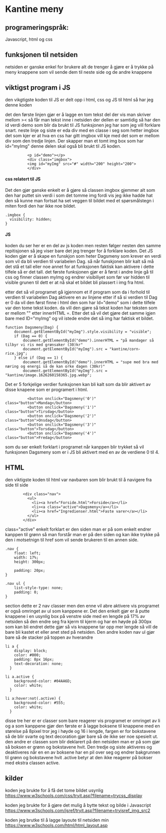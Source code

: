 # Kantine meny

## programeringspråk:
Javascript, html og css

## funksjonen til netsiden
netsiden er ganske enkel for brukere alt de trenger å gjøre er å trykke på meny knappene som vil sende dem til neste side og de andre knappene

## viktigst program i JS
den vikgtigste koden til JS er delt opp i html, css og JS til html så har jeg denne koden

det den første linjen gjør er å lagge en tom tekst del der vis man skriver mellom >< så får man tekst inne i netsiden der dellen er samtidig så har den id verdi demo som blir da brukt til JS funksjonen jeg har som jeg vill forklare snart.
neste linje og siste er eda div med en classe i seg som hetter imgbox det som kjer er at hva en css har gitt imgbox vill kje med det som er mellom div som den tredje linjen. Der skapper man et tomt img box som har id="myImg" denne delen skal også bli brukt til JS koden.

```
          <p id="demo"></p>
          <div class="imgbox">
          <img id="myImg" src="#" width="200" height="200">
          </div>
```

#### css relatert til JS
Det den gjør ganske enkelt er å gjøre så classen imgbox gjemmer alt som den har puttet sin verdi i som det tomme img fordi vis jeg ikke hadde hat den så kunne man fortsat ha set veggen til bildet med et spørsmålstegn i miten fordi den har ikke noe bildet.
```
.imgbox {
  visibility: hidden;
}
```

#### JS
koden du ser her er en del av js koden men resten følger nesten den samme repitisjonen så jeg viser bare det jeg trenger for å forklare koden.
Det JS koden gjør er å skape en funskjon som heter Dagsmeny som krever en verdi som vil da bli verdien til variabelen Dag. så når funskjonen blir kalt så må det stå et tall eller noe annet for at funksjonen faktisk kan aktivere i dette tilfele så er det tall.
det første funksjonen gjør er å først i andre linje gå til css og finner classen myImg og endrer visibiliyet som før var hidden til visible grunen til dett er at nå skal et bildet bli plassert i img fra html.

etter det så vil programet gå igjennom et if program som da i forhold til verdien til variabelen Dag aktivere en av linjene etter if så si verdien til Dag er 0 da vil den først finne i html den som har Id="demo" som i dette tilfele var den tome tekst koden. da vill den gjøre så tekst koden har teksten som er mellom "" etter innerHTML =.
Etter det så vil det gjøre det samme igjen bare med ID="myImg" og vil istede endre det så img har faktisk et bildet.

```
function Dagsmeny(Dag) {
    document.getElementById("myImg").style.visibility = "visible";
    if (Dag == 0) {
        document.getElementById("demo").innerHTML = "på mandager så tilbyr vi ris med grønsaker (30)kr"
        document.getElementById("myImg").src = "kantine/corn-rice.jpg";
    } else if (Dag == 1) {
        document.getElementById("demo").innerHTML = "supe med bra med næring og energi så de kan orke dagen (30kr)"
        document.getElementById("myImg").src = "kantine/image.1626260158365.jpg.webp";
```
Det er 5 forkjelige verdier funksjonen kan bli kalt som da blir aktivert av disse knapene som er programert i html.
```         
          <button onclick="Dagsmeny('0')" class="button">Mandag</button>
          <button onclick="Dagsmeny('1')" class="button">Tirsdag</button>
          <button onclick="Dagsmeny('2')" class="button">Onsdag</button>
          <button onclick="Dagsmeny('3')" class="button">Torsdag</button>
          <button onclick="Dagsmeny('4')" class="button">Fredag</button>
```
som du ser enkelt forklart i programet når kanppen blir trykket så vil funksjonen Dagsmeny som er i JS bli aktivert med en av de verdiene 0 til 4.

## HTML
den viktigste koden til html var navbaren som blir brukt til å navigere fra side til side
```
        <div class="nav">
          <ul>
            <li><a href="Forside.html">Forside</a></li>
            <li><a class="active">Dagsmeny</a></li>
            <li><a href="Ingredienser.html">Faste varer</a></li>
          </ul>
        </div>
```
class="active" enkelt forklart er den siden man er på som enkelt endrer kanppen til grønn så man forstår man er på den siden og kan ikke trykke på den i motsetnign til href som vil sende brukeren til en annen side.

```
.nav {
    float: left;
    width: 17%;
    height: 300px;
 
    padding: 20px;
}
  
.nav ul {
    list-style-type: none;
    padding: 0;
}
```
section dette er 2 nav classer men den enne vil abre aktivere vis programet er også omringet av ul som kanppene er. Det den enkelt gjør er å putte knappene i en usynlig box på venstre side med en lengde på 17% av netsiden så den endre seg fra kjerm til kjerm og har en høyde på 300px som kan bli endret dette gjør så vis knappene tar opp mer lengde så vill de bare bli kastet et eller anet sted på netsiden.
Den andre koden nav ul gjør bare så de stacker på toppen av hverandre
```
li a {
    display: block;
    color: #000;
    padding: 8px 16px;
    text-decoration: none;
  }
  
li a.active {
    background-color: #04AA6D;
    color: white;
  }
  
li a:hover:not(.active) {
    background-color: #555;
    color: white;
  }
```
disse tre her er er classer som bare reagerer vis programet er omringet av li og a som kanppene gjør den første er å lagge boksene til knappene med en størelse på 8pixel tror jeg i høyde og 16 i lengde, fargen er for bokstavene så de blir svarte og text decoration gjør bare så de ikke ser noe spesielt ut.
den andre er classen som blir deklarert på den netsiden man er på som gjør så boksen er grønn og bokstavene hvit.
Den tredje og siste aktiveres og deaktiveres når en en av boksene har en pil over seg og endrer bakgrunnen til grønn og bokstavene hvit .active betyr at den ikke reagerer på bokser med ekstra classen active.

## kilder
koden jeg brukte for å få det tome bildet usynlig
https://www.w3schools.com/css/tryit.asp?filename=trycss_display

koden jeg brukte for å gjøre det mulig å bytte tekst og bilde i Javascript
https://www.w3schools.com/jsref/tryit.asp?filename=tryjsref_img_src2

koden jeg brutke til å lagge layoute til netsiden min
https://www.w3schools.com/html/html_layout.asp

